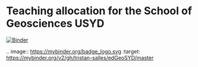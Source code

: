 # Teaching allocation for the School of Geosciences USYD

[![Binder](https://mybinder.org/badge_logo.svg)](https://mybinder.org/v2/gh/tristan-salles/edGeoSYD/master)


.. image:: https://mybinder.org/badge_logo.svg
 :target: https://mybinder.org/v2/gh/tristan-salles/edGeoSYD/master
